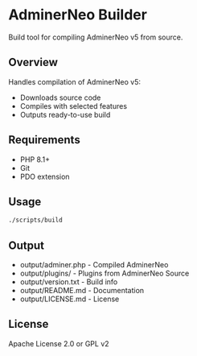 # AdminerNeo Builder

Build tool for compiling AdminerNeo v5 from source.

## Overview
Handles compilation of AdminerNeo v5:
- Downloads source code
- Compiles with selected features
- Outputs ready-to-use build

## Requirements
- PHP 8.1+
- Git
- PDO extension

## Usage
```bash
./scripts/build
```

## Output
- output/adminer.php - Compiled AdminerNeo
- output/plugins/ - Plugins from AdminerNeo Source
- output/version.txt - Build info
- output/README.md - Documentation
- output/LICENSE.md - License

## License
Apache License 2.0 or GPL v2
